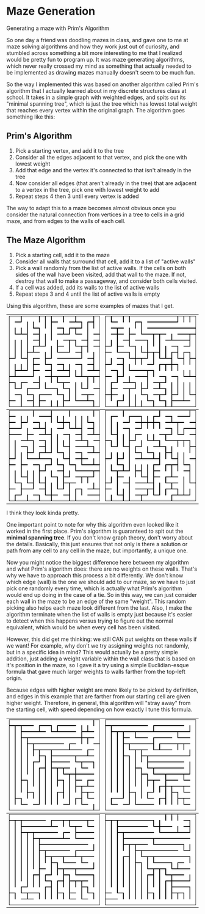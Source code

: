 # Maze Generation
 Generating a maze with Prim's Algorithm

So one day a friend was doodling mazes in class, and gave one to me  at maze solving algorithms and how they work just out of curiosity, and stumbled across something a bit more interesting to me that I realized would be pretty fun to program up. It was maze generating algorithms, which never really crossed my mind as something that actually needed to be implemented as drawing mazes manually doesn't seem to be much fun.

So the way I implemented this was based on another algorithm called Prim's algorithm that I actually learned about in my discrete structures class at school. It takes in a simple graph with weighted edges, and spits out its "minimal spanning tree", which is just the tree which has lowest total weight that reaches every vertex within the original graph. The algorithm goes something like this:

## Prim's Algorithm
1. Pick a starting vertex, and add it to the tree
2. Consider all the edges adjacent to that vertex, and pick the one with lowest weight
3. Add that edge and the vertex it's connected to that isn't already in the tree
4. Now consider all edges (that aren't already in the tree) that are adjacent to a vertex in the tree, pick one with lowest weight to add
5. Repeat steps 4 then 3 until every vertex is added

The way to adapt this to a maze becomes almost obvious once you consider the natural connection from vertices in a tree to cells in a grid maze, and from edges to the walls of each cell.

## The Maze Algorithm
1. Pick a starting cell, add it to the maze
2. Consider all walls that surround that cell, add it to a list of "active walls"
3. Pick a wall randomly from the list of active walls. If the cells on both sides of the wall have been visited, add that wall to the maze. If not, destroy that wall to make a passageway, and consider both cells visited.
4. If a cell was added, add its walls to the list of active walls
5. Repeat steps 3 and 4 until the list of active walls is empty

Using this algorithm, these are some examples of mazes that I get.

![](Images/Normal%20Weight/example3.png)  |  ![](Images/Normal%20Weight/example4.png)
:-------------------------:|:-------------------------:
![](Images/Normal%20Weight/example1.png)  |  ![](Images/Normal%20Weight/example2.png)

I think they look kinda pretty.

One important point to note for why this algorithm even looked like it worked in the first place. Prim's algorithm is guaranteed to spit out the **minimal spanning tree**. If you don't know graph theory, don't worry about the details. Basically, this just ensures that not only is there a solution or path from any cell to any cell in the maze, but importantly, a unique one.

Now you might notice the biggest difference here between my algorithm and what Prim's algorithm does: there are no weights on these walls. That's why we have to approach this process a bit differently. We don't know which edge (wall) is the one we should add to our maze, so we have to just pick one randomly every time, which is actually what Prim's algorithm would end up doing in the case of a tie. So in this way, we can just consider each wall in the maze to be an edge of the same "weight". This random picking also helps each maze look different from the last. Also, I make the algorithm terminate when the list of walls is empty just because it's easier to detect when this happens versus trying to figure out the normal equivalent, which would be when every cell has been visited.

However, this did get me thinking: we still CAN put weights on these walls if we want! For example, why don't we try assigning weights not randomly, but in a specific idea in mind? This would actually be a pretty simple addition, just adding a weight variable within the wall class that is based on it's position in the maze, so I gave it a try using a simple Euclidian-esque formula that gave much larger weights to walls farther from the top-left origin.

Because edges with higher weight are more likely to be picked by definition, and edges in this example that are farther from our starting cell are given higher weight. Therefore, in general, this algorithm will "stray away" from the starting cell, with speed depending on how exactly I tune this formula. 

![](Images/Euclidian%20Weight/example3.png)  |  ![](Images/Euclidian%20Weight/example4.png)
:-------------------------:|:-------------------------:
![](Images/Euclidian%20Weight/example1.png)  |  ![](Images/Euclidian%20Weight/example2.png)

